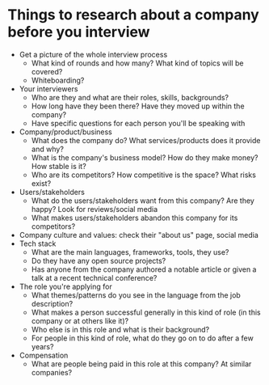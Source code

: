 # Things to research about a company before you interview

- Get a picture of the whole interview process
  - What kind of rounds and how many? What kind of topics will be covered?
  - Whiteboarding?
- Your interviewers
  - Who are they and what are their roles, skills, backgrounds?
  - How long have they been there? Have they moved up within the company?
  - Have specific questions for each person you'll be speaking with
- Company/product/business
  - What does the company do? What services/products does it provide and why?
  - What is the company's business model? How do they make money? How stable is it?
  - Who are its competitors? How competitive is the space? What risks exist?
- Users/stakeholders
  - What do the users/stakeholders want from this company? Are they happy? Look for reviews/social media
  - What makes users/stakeholders abandon this company for its competitors?
- Company culture and values: check their "about us" page, social media
- Tech stack
  - What are the main languages, frameworks, tools, they use? 
  - Do they have any open source projects? 
  - Has anyone from the company authored a notable article or given a talk at a recent technical conference?
- The role you're applying for
  - What themes/patterns do you see in the language from the job description?
  - What makes a person successful generally in this kind of role (in this company or at others like it)?
  - Who else is in this role and what is their background?
  - For people in this kind of role, what do they go on to do after a few years?
- Compensation
  - What are people being paid in this role at this company? At similar companies?
